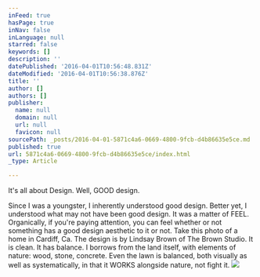 ```yaml
---
inFeed: true
hasPage: true
inNav: false
inLanguage: null
starred: false
keywords: []
description: ''
datePublished: '2016-04-01T10:56:48.831Z'
dateModified: '2016-04-01T10:56:38.876Z'
title: ''
author: []
authors: []
publisher:
  name: null
  domain: null
  url: null
  favicon: null
sourcePath: _posts/2016-04-01-5871c4a6-0669-4800-9fcb-d4b86635e5ce.md
published: true
url: 5871c4a6-0669-4800-9fcb-d4b86635e5ce/index.html
_type: Article

---
```

It's all about Design. Well, GOOD design. 

Since I was a youngster, I inherently understood good design. Better yet, I understood what may not have been good design. It was a matter of FEEL. Organically, if you're paying attention, you can feel whether or not something has a good design aesthetic to it or not. Take this photo of a home in Cardiff, Ca. The design is by Lindsay Brown of The Brown Studio. It is clean. It has balance. I borrows from the land itself, with elements of nature: wood, stone, concrete. Even the lawn is balanced, both visually as well as systematically, in that it WORKS alongside nature, not fight it.
![](https://the-grid-user-content.s3-us-west-2.amazonaws.com/9c88705d-caca-429b-844c-b19dc569be16.jpg)